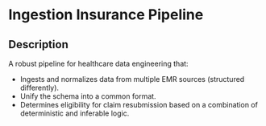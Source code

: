 # Ingestion Insurance Pipeline

## Description

A robust pipeline for healthcare data engineering that:

- Ingests and normalizes data from multiple EMR sources (structured differently).
- Unify the schema into a common format.
- Determines eligibility for claim resubmission based on a combination of deterministic and inferable logic.
